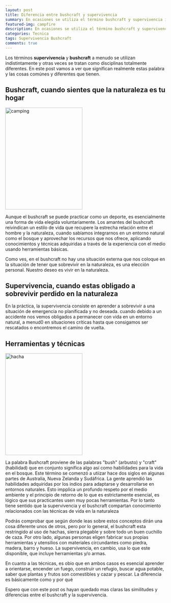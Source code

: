 ```yaml
---
layout: post
title: Diferencia entre bushcraft y supervivencia
summary: En ocasiones se utiliza el término bushcraft y supervivencia indistintamente. Pero realmente son términos diferente, aunque tienen técnicas y conocimiento en común.
featured-img: campfire
description: En ocasiones se utiliza el término bushcraft y supervivencia indistintamente. Pero realmente son términos diferente, aunque tienen técnicas y conocimiento en común. Veamos las diferencias y similitudes.
categories: Tecnica
tags: Supervivencia Bushcraft
comments: true
---
```



<p>
Los términos <b>supervivencia</b> y <b>bushcraft</b> a menudo se utilizan indistintamente y otras veces se tratan como disciplinas totalmente diferentes. En este post vamos a ver que significan realmente estas palabra y las cosas comúnes y diferentes que tienen.
</p>

<h2>Bushcraft, cuando sientes que la naturaleza es tu hogar</h2>

<img border="0" src="{{ '/assets/img/posts/camping.jpg' | absolute_url }}" width="242" height="320" data-original-width="377" data-original-height="499" alt="camping" />

<p>
Aunque el bushcraft se puede practicar como un deporte, es esencialmente una forma de vida elegida voluntariamente. Los amantes del bushcraft reivindican un estilo de vida que recupere la estrecha relación entre el hombre y la naturaleza, cuando sabíamos integrarnos en un entorno natural como el bosque y aprovechar los recursos que nos ofrece, aplicando conocimientos y técnicas adquiridas a través de la experiencia con el medio usando herramientas básicas. 
</p>
<p>Como ves, en el bushcraft no hay una situación externa que nos coloque en la situación de tener que sobrevivir en la naturaleza, es una elección personal. Nuestro deseo es vivir en la naturaleza.</p>

<h2>Supervivencia, cuando estas obligado a sobrevivir perdido en la naturaleza</h2>

<p>En la práctica, la supervivencia consiste en aprender a sobrevivir a una situación de emergencia no planificada y no deseada. cuando debido a un accidente nos vemos obligados a permanecer con vida en un entorno natural, a menud0 en situaciones críticas hasta que consigamos ser rescatados o encontremos el camino de vuelta.</p>

<h2>Herramientas y técnicas</h2>

<img border="0" src="{{ '/assets/img/posts/axe.jpg' | absolute_url }}" width="242" height="320" data-original-width="377" data-original-height="499" alt="hacha" />

<p>La palabra Bushcraft proviene de las palabras "bush" (arbusto) y "craft" (habilidad) que en conjunto significa algo así como habilidades para la vida en el bosque. Este término se comenzó a utiizar hace dos siglos en algunas partes de Australia, Nueva Zelanda y Sudáfrica. La gente aprendió las habilidades adquiridas por los indios para adaptarse y desarrollarse en entornos naturales. Esto impplica un profundo respeto por el medio ambiente y el principio de retorno de lo que es estrictamente esencial, es lógico que sus practicantes usen muy pocas herramientas. Por lo tanto tiene sentido que la supervivencia y el bushcraft compartan conocimiento relacionados con las técnicas de vida en la naturaleza </p>

<p>
Podrás comprobar que según donde leas sobre estos conceptos dirán una cosa diferente unos de otros, pero por lo general, el bushcraft esta restringido al uso de hachas, sierra plegable y sobre todo un buen cuchillo de caza. Por otro lado, algunas personas eligen fabricar sus propias herramientas y utensilios con materiales circundantes como piedra, madera, barro y hueso. La supervivencia, en cambio, usa lo que este disponible, que incluye herramientas  y/o armas.
</p>

<p>En cuanto a las técnicas, es obio que en ambos casos es esencial aprender a orientarse, encender un fuego, construir un refugio, buscar agua potable, saber que plantas y frutos son comestibles y cazar y pescar. La diferencia es básicamente  como y por qué</p>

<p>Espero que con este post os hayan quedado mas claras las similitudes y diferencias entre el bushcraft y la supervivencia. </p>

